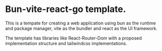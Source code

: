 # Bun-vite-react-go template.

This is a tempate for creating a web application using bun as the runtime and package manager, vite as the bundler and react as the UI framework. 

The template has libraries like React-Router-Dom with a proposed implementation structure and tailwindcss implementations.